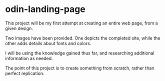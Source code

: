 # odin-landing-page
This project will be my first attempt at creating an entire web page, from a given design.  

Two images have been provided. One depicts the completed site, while the other adds details about fonts and colors.

I will be using the knowledge gained thus far, and researching additional information as needed.

The point of this project is to create something from scratch, rather than perfect replication.


